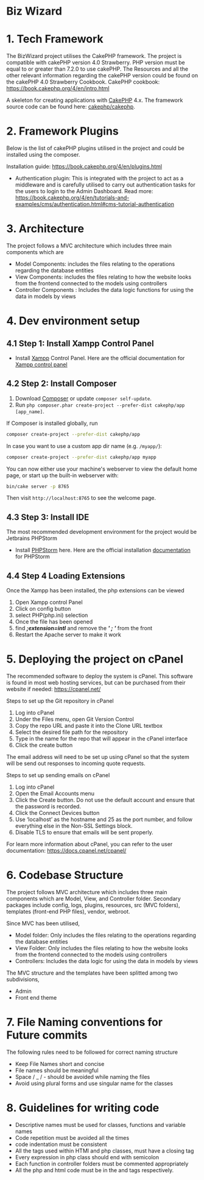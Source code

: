 # Biz Wizard

# 1. Tech Framework

The BizWizard project utilises the CakePHP framework. The project is compatible with cakePHP version 4.0 Strawberry.
PHP version must be equal to or greater than 7.2.0 to use cakePHP.
The Resources and all the other relevant information regarding the cakePHP
version could be found on the cakePHP 4.0 Strawberry Cookbook.
CakePHP cookbook: https://book.cakephp.org/4/en/intro.html

A skeleton for creating applications with [CakePHP](https://cakephp.org) 4.x.
The framework source code can be found here: [cakephp/cakephp](https://github.com/cakephp/cakephp).

# 2. Framework Plugins
Below is the list of cakePHP plugins utilised in the project and could be installed using the composer.

Installation guide: https://book.cakephp.org/4/en/plugins.html

- Authentication plugin: This is integrated with the project to act as a middleware and is carefully utilised to carry out authentication tasks for the users to login to the Admin Dashboard.
Read more: https://book.cakephp.org/4/en/tutorials-and-examples/cms/authentication.html#cms-tutorial-authentication

# 3. Architecture
The project follows a MVC architecture which includes three main components which are
- Model Components: includes the files relating to the operations regarding the database entities
- View Components:  includes the files relating to how the website looks from the frontend connected to the models using controllers
- Controller Components : Includes the data logic functions for using the data in models by views


# 4. Dev environment setup
## 4.1 Step 1: Install Xampp Control Panel
- Install [Xampp](https://www.apachefriends.org/download.html) Control Panel. Here are the official documentation for [Xampp control panel](https://www.apachefriends.org/index.html)

## 4.2 Step 2: Install Composer

1. Download [Composer](https://getcomposer.org/doc/00-intro.md) or update `composer self-update`.
2. Run `php composer.phar create-project --prefer-dist cakephp/app [app_name]`.

If Composer is installed globally, run

```bash
composer create-project --prefer-dist cakephp/app
```

In case you want to use a custom app dir name (e.g. `/myapp/`):

```bash
composer create-project --prefer-dist cakephp/app myapp
```

You can now either use your machine's webserver to view the default home page, or start
up the built-in webserver with:

```bash
bin/cake server -p 8765
```

Then visit `http://localhost:8765` to see the welcome page.
## 4.3 Step 3: Install IDE
The most recommended development environment for the project would be Jetbrains PHPStorm
- Install [PHPStorm](https://www.jetbrains.com/help/phpstorm/installation-guide.html#toolbox
  ) here. Here are the official installation [documentation](https://www.jetbrains.com/help/phpstorm/installation-guide.html#requirements
  ) for PHPStorm

## 4.4 Step 4 Loading Extensions
Once the Xampp has been installed, the php extensions can be viewed
1. Open Xampp control Panel
2. Click on config button
3. select PHP(php.ini) selection
4. Once the file has been opened
5. find **_;extension=intl_** and remove the **_' ; '_** from the front
6. Restart the Apache server to make it work

# 5. Deploying the project on cPanel
The recommended software to deploy the system is cPanel. This software
is found in most web hosting services, but can be purchased from their website
if needed:
https://cpanel.net/

Steps to set up the Git repository in cPanel
1. Log into cPanel
2. Under the Files menu, open Git Version Control
3. Copy the repo URL and paste it into the Clone URL textbox
4. Select the desired file path for the repository
5. Type in the name for the repo that will appear in the cPanel interface
6. Click the create button

The email address will need to be set up using cPanel so that the system will be
send out responses to incoming quote requests.

Steps to set up sending emails on cPanel
1. Log into cPanel
2. Open the Email Accounts menu
3. Click the Create button. Do not use the default account and ensure that the password is recorded.
4. Click the Connect Devices button
5. Use ‘localhost’ as the hostname and 25 as the port number, and follow everything else in the Non-SSL Settings block.
6. Disable TLS to ensure that emails will be sent properly.

For learn more information about cPanel, you can refer to the user documentation:
https://docs.cpanel.net/cpanel/


# 6. Codebase Structure

The project follows MVC architecture which includes three main components which are Model, View, and Controller folder. Secondary packages include config, logs, plugins, resources, src (MVC folders), templates (front-end PHP files), vendor, webroot.

Since MVC has been utilised,
- Model folder: Only includes the files relating to the operations regarding the database entities
- View Folder: Only includes the files relating to how the website looks from the frontend connected to the models using controllers
- Controllers: Includes the data logic for using the data in models by views

The MVC structure and the templates have been splitted among two subdivisions,
- Admin
- Front end theme

# 7. File Naming conventions for Future commits
The following rules need to be followed for correct naming structure
- Keep File Names short and concise
- File names should be meaningful
- Space / _ / - should be avoided while naming the files
- Avoid using plural forms and use singular name for the classes

# 8. Guidelines for writing code
- Descriptive names must be used for classes, functions and variable names
- Code repetition must be avoided all the times
- code indentation must be consistent
- All the tags used within HTMl and php classes, must have a closing tag
- Every expression in php class should end with semicolon
- Each function in controller folders must be commented appropriately
- All the php and html code must be in the <?php> <?> and <html> </html> tags respectively.



